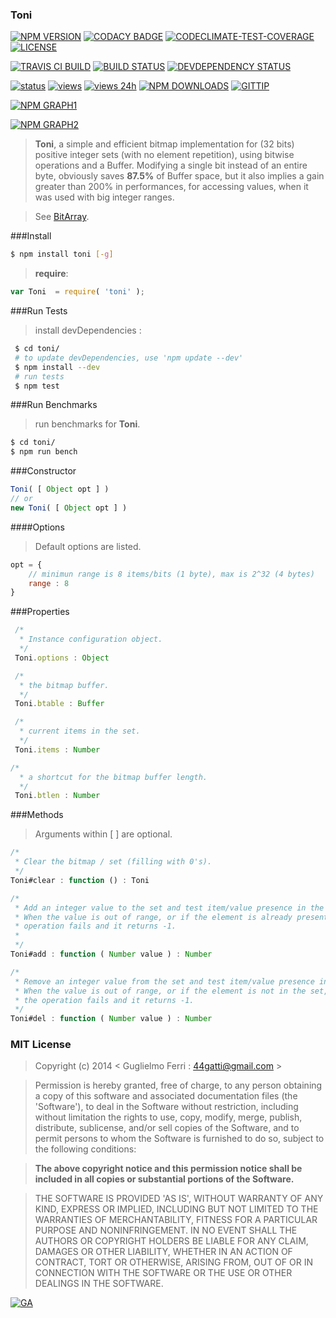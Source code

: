 ### Toni

[![NPM VERSION](http://img.shields.io/npm/v/toni.svg)](https://www.npmjs.org/package/toni)
[![CODACY BADGE](https://img.shields.io/codacy/b18ed7d95b0a4707a0ff7b88b30d3def.svg)](https://www.codacy.com/public/44gatti/toni)
[![CODECLIMATE-TEST-COVERAGE](https://codeclimate.com/github/rootslab/toni/badges/coverage.svg)](https://codeclimate.com/github/rootslab/toni)
[![LICENSE](http://img.shields.io/badge/license-MIT-blue.svg)](https://github.com/rootslab/toni#mit-license)

[![TRAVIS CI BUILD](http://img.shields.io/travis/rootslab/toni.svg)](http://travis-ci.org/rootslab/toni)
[![BUILD STATUS](http://img.shields.io/david/rootslab/toni.svg)](https://david-dm.org/rootslab/toni)
[![DEVDEPENDENCY STATUS](http://img.shields.io/david/dev/rootslab/toni.svg)](https://david-dm.org/rootslab/toni#info=devDependencies)

[![status](https://sourcegraph.com/api/repos/github.com/rootslab/toni/.badges/status.png)](https://sourcegraph.com/github.com/rootslab/toni)
[![views](https://sourcegraph.com/api/repos/github.com/rootslab/toni/.counters/views.png)](https://sourcegraph.com/github.com/rootslab/toni)
[![views 24h](https://sourcegraph.com/api/repos/github.com/rootslab/toni/.counters/views-24h.png)](https://sourcegraph.com/github.com/rootslab/toni)
[![NPM DOWNLOADS](http://img.shields.io/npm/dm/toni.svg)](http://npm-stat.com/charts.html?package=toni)
[![GITTIP](http://img.shields.io/gittip/rootslab.svg)](https://www.gittip.com/rootslab/)

[![NPM GRAPH1](https://nodei.co/npm-dl/toni.png)](https://nodei.co/npm/toni/)

[![NPM GRAPH2](https://nodei.co/npm/toni.png?downloads=true&downloadRank=true&stars=true)](https://nodei.co/npm/toni/)

> __Toni__, a simple and efficient bitmap implementation for (32 bits) positive integer sets (with no element repetition), using bitwise operations and a Buffer.
> Modifying a single bit instead of an entire byte, obviously saves __87.5%__ of Buffer space, but it also
> implies a gain greater than 200% in performances, for accessing values, when it was used with big integer ranges.

> See [BitArray](http://en.wikipedia.org/wiki/Bit_array).

###Install

```bash
$ npm install toni [-g]
```

> __require__:

```javascript
var Toni  = require( 'toni' );
```

###Run Tests

> install devDependencies :

```bash
 $ cd toni/
 # to update devDependencies, use 'npm update --dev'
 $ npm install --dev
 # run tests
 $ npm test
```

###Run Benchmarks

> run benchmarks for __Toni__.

```bash
$ cd toni/
$ npm run bench
```

###Constructor

```javascript
Toni( [ Object opt ] )
// or
new Toni( [ Object opt ] )
```

####Options

> Default options are listed.

```javascript
opt = {
    // minimun range is 8 items/bits (1 byte), max is 2^32 (4 bytes)
    range : 8
}
```

###Properties

```javascript
 /*
  * Instance configuration object.
  */
 Toni.options : Object

 /*
  * the bitmap buffer.
  */
 Toni.btable : Buffer

 /*
  * current items in the set.
  */
 Toni.items : Number

/*
  * a shortcut for the bitmap buffer length.
  */
 Toni.btlen : Number
```

###Methods

> Arguments within [ ] are optional.

```javascript
/*
 * Clear the bitmap / set (filling with 0's).
 */
Toni#clear : function () : Toni

/*
 * Add an integer value to the set and test item/value presence in the set.
 * When the value is out of range, or if the element is already present, the
 * operation fails and it returns -1.
 *
 */
Toni#add : function ( Number value ) : Number

/*
 * Remove an integer value from the set and test item/value presence in the set.
 * When the value is out of range, or if the element is not in the set,
 * the operation fails and it returns -1.
 */
Toni#del : function ( Number value ) : Number
```

### MIT License

> Copyright (c) 2014 &lt; Guglielmo Ferri : 44gatti@gmail.com &gt;

> Permission is hereby granted, free of charge, to any person obtaining
> a copy of this software and associated documentation files (the
> 'Software'), to deal in the Software without restriction, including
> without limitation the rights to use, copy, modify, merge, publish,
> distribute, sublicense, and/or sell copies of the Software, and to
> permit persons to whom the Software is furnished to do so, subject to
> the following conditions:

> __The above copyright notice and this permission notice shall be
> included in all copies or substantial portions of the Software.__

> THE SOFTWARE IS PROVIDED 'AS IS', WITHOUT WARRANTY OF ANY KIND,
> EXPRESS OR IMPLIED, INCLUDING BUT NOT LIMITED TO THE WARRANTIES OF
> MERCHANTABILITY, FITNESS FOR A PARTICULAR PURPOSE AND NONINFRINGEMENT.
> IN NO EVENT SHALL THE AUTHORS OR COPYRIGHT HOLDERS BE LIABLE FOR ANY
> CLAIM, DAMAGES OR OTHER LIABILITY, WHETHER IN AN ACTION OF CONTRACT,
> TORT OR OTHERWISE, ARISING FROM, OUT OF OR IN CONNECTION WITH THE
> SOFTWARE OR THE USE OR OTHER DEALINGS IN THE SOFTWARE.

[![GA](https://ga-beacon.appspot.com/UA-53998692-1/toni/Readme?pixel)](https://github.com/igrigorik/ga-beacon)